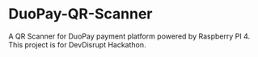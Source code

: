 # DuoPay-QR-Scanner
A QR Scanner for DuoPay payment platform powered by Raspberry PI 4. This project is for DevDisrupt Hackathon.

